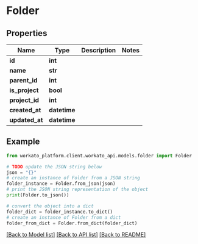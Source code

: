# Folder


## Properties

Name | Type | Description | Notes
------------ | ------------- | ------------- | -------------
**id** | **int** |  | 
**name** | **str** |  | 
**parent_id** | **int** |  | 
**is_project** | **bool** |  | 
**project_id** | **int** |  | 
**created_at** | **datetime** |  | 
**updated_at** | **datetime** |  | 

## Example

```python
from workato_platform.client.workato_api.models.folder import Folder

# TODO update the JSON string below
json = "{}"
# create an instance of Folder from a JSON string
folder_instance = Folder.from_json(json)
# print the JSON string representation of the object
print(Folder.to_json())

# convert the object into a dict
folder_dict = folder_instance.to_dict()
# create an instance of Folder from a dict
folder_from_dict = Folder.from_dict(folder_dict)
```
[[Back to Model list]](../README.md#documentation-for-models) [[Back to API list]](../README.md#documentation-for-api-endpoints) [[Back to README]](../README.md)


